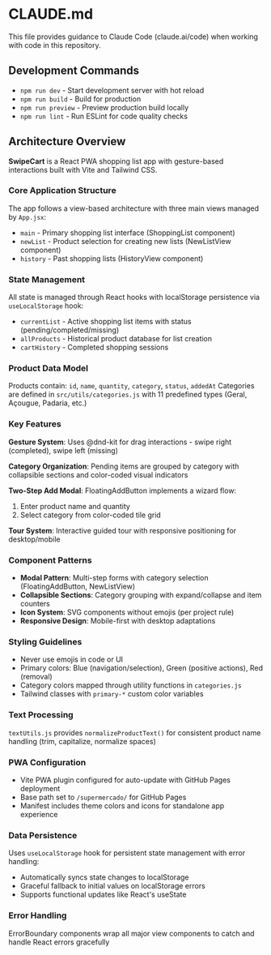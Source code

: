# CLAUDE.md

This file provides guidance to Claude Code (claude.ai/code) when working with code in this repository.

## Development Commands

- `npm run dev` - Start development server with hot reload
- `npm run build` - Build for production  
- `npm run preview` - Preview production build locally
- `npm run lint` - Run ESLint for code quality checks

## Architecture Overview

**SwipeCart** is a React PWA shopping list app with gesture-based interactions built with Vite and Tailwind CSS.

### Core Application Structure

The app follows a view-based architecture with three main views managed by `App.jsx`:
- `main` - Primary shopping list interface (ShoppingList component)
- `newList` - Product selection for creating new lists (NewListView component) 
- `history` - Past shopping lists (HistoryView component)

### State Management

All state is managed through React hooks with localStorage persistence via `useLocalStorage` hook:
- `currentList` - Active shopping list items with status (pending/completed/missing)
- `allProducts` - Historical product database for list creation
- `cartHistory` - Completed shopping sessions

### Product Data Model

Products contain: `id`, `name`, `quantity`, `category`, `status`, `addedAt`
Categories are defined in `src/utils/categories.js` with 11 predefined types (Geral, Açougue, Padaria, etc.)

### Key Features

**Gesture System**: Uses @dnd-kit for drag interactions - swipe right (completed), swipe left (missing)

**Category Organization**: Pending items are grouped by category with collapsible sections and color-coded visual indicators

**Two-Step Add Modal**: FloatingAddButton implements a wizard flow:
1. Enter product name and quantity
2. Select category from color-coded tile grid

**Tour System**: Interactive guided tour with responsive positioning for desktop/mobile

### Component Patterns

- **Modal Pattern**: Multi-step forms with category selection (FloatingAddButton, NewListView)
- **Collapsible Sections**: Category grouping with expand/collapse and item counters
- **Icon System**: SVG components without emojis (per project rule)
- **Responsive Design**: Mobile-first with desktop adaptations

### Styling Guidelines

- Never use emojis in code or UI
- Primary colors: Blue (navigation/selection), Green (positive actions), Red (removal)
- Category colors mapped through utility functions in `categories.js`
- Tailwind classes with `primary-*` custom color variables

### Text Processing

`textUtils.js` provides `normalizeProductText()` for consistent product name handling (trim, capitalize, normalize spaces)

### PWA Configuration

- Vite PWA plugin configured for auto-update with GitHub Pages deployment
- Base path set to `/supermercado/` for GitHub Pages
- Manifest includes theme colors and icons for standalone app experience

### Data Persistence

Uses `useLocalStorage` hook for persistent state management with error handling:
- Automatically syncs state changes to localStorage
- Graceful fallback to initial values on localStorage errors
- Supports functional updates like React's useState

### Error Handling

ErrorBoundary components wrap all major view components to catch and handle React errors gracefully